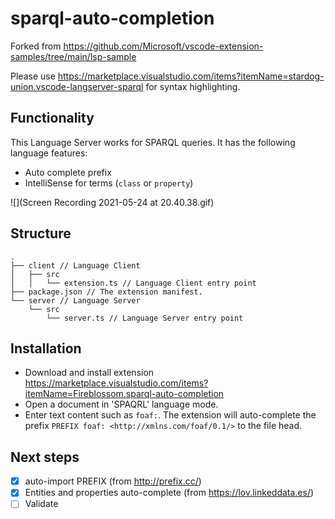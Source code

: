 # sparql-auto-completion

Forked from https://github.com/Microsoft/vscode-extension-samples/tree/main/lsp-sample

Please use https://marketplace.visualstudio.com/items?itemName=stardog-union.vscode-langserver-sparql for syntax highlighting.

## Functionality

This Language Server works for SPARQL queries. It has the following language features:

- Auto complete prefix
- IntelliSense for terms (`class` or `property`)

![](Screen Recording 2021-05-24 at 20.40.38.gif)

## Structure

```
.
├── client // Language Client
│   ├── src
│   │   └── extension.ts // Language Client entry point
├── package.json // The extension manifest.
└── server // Language Server
    └── src
        └── server.ts // Language Server entry point
```

## Installation

- Download and install extension https://marketplace.visualstudio.com/items?itemName=Fireblossom.sparql-auto-completion
- Open a document in 'SPAQRL' language mode.
- Enter text content such as `foaf:`. The extension will auto-complete the prefix `PREFIX foaf: <http://xmlns.com/foaf/0.1/>` to the file head.

## Next steps

- [x] auto-import PREFIX (from http://prefix.cc/)
- [x] Entities and properties auto-complete (from https://lov.linkeddata.es/)
- [ ] Validate